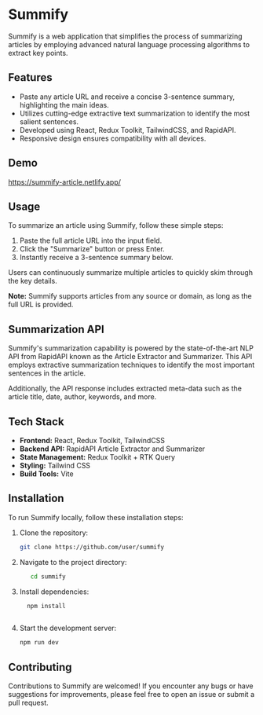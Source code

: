 # Summify

Summify is a web application that simplifies the process of summarizing articles by employing advanced natural language processing algorithms to extract key points.

## Features
- Paste any article URL and receive a concise 3-sentence summary, highlighting the main ideas.
- Utilizes cutting-edge extractive text summarization to identify the most salient sentences.
- Developed using React, Redux Toolkit, TailwindCSS, and RapidAPI.
- Responsive design ensures compatibility with all devices.

## Demo
 https://summify-article.netlify.app/

## Usage
To summarize an article using Summify, follow these simple steps:

1. Paste the full article URL into the input field.
2. Click the "Summarize" button or press Enter.
3. Instantly receive a 3-sentence summary below.

Users can continuously summarize multiple articles to quickly skim through the key details.

**Note:** Summify supports articles from any source or domain, as long as the full URL is provided.

## Summarization API
Summify's summarization capability is powered by the state-of-the-art NLP API from RapidAPI known as the Article Extractor and Summarizer. This API employs extractive summarization techniques to identify the most important sentences in the article.

Additionally, the API response includes extracted meta-data such as the article title, date, author, keywords, and more.

## Tech Stack
- **Frontend:** React, Redux Toolkit, TailwindCSS
- **Backend API:** RapidAPI Article Extractor and Summarizer
- **State Management:** Redux Toolkit + RTK Query
- **Styling:** Tailwind CSS
- **Build Tools:** Vite

## Installation
To run Summify locally, follow these installation steps:

1. Clone the repository:
   ```sh
   git clone https://github.com/user/summify


2. Navigate to the project directory:

    ```sh
       cd summify

3. Install dependencies:
   ```sh
     npm install
 
4. Start the development server:

   ```sh
   npm run dev


## Contributing
Contributions to Summify are welcomed! If you encounter any bugs or have suggestions for improvements, please feel free to open an issue or submit a pull request.